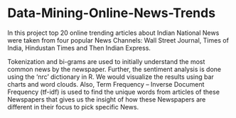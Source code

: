 # Data-Mining-Online-News-Trends

In this project top 20 online trending articles about Indian National News were taken from four popular News Channels: Wall Street Journal, Times of India, Hindustan Times and Then Indian Express.

Tokenization and bi-grams are used to initially understand the most common news by the newspaper. Further, the sentiment analysis is done using the ‘nrc’ dictionary in R. We would visualize the results using bar charts and word clouds. Also, Term Frequency – Inverse Document Frequency (tf-idf) is used to find the unique words from articles of these Newspapers that gives us the insight of how these Newspapers are different in their focus to pick specific News.
